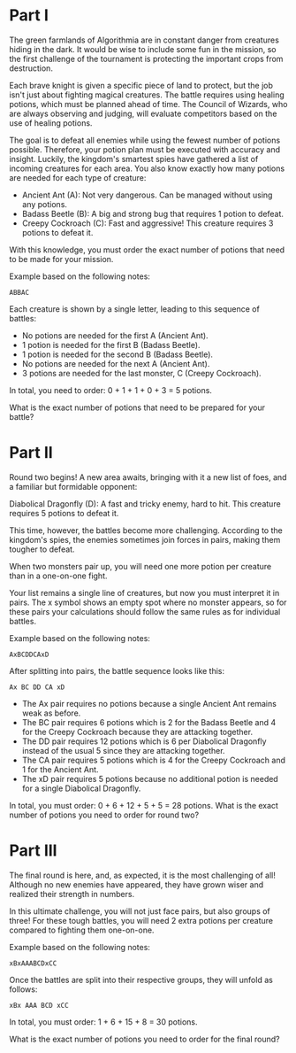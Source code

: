 # Part I
The green farmlands of Algorithmia are in constant danger from creatures hiding in the dark. It would be wise to include some fun in the mission, so the first challenge of the tournament is protecting the important crops from destruction.

Each brave knight is given a specific piece of land to protect, but the job isn't just about fighting magical creatures. The battle requires using healing potions, which must be planned ahead of time. The Council of Wizards, who are always observing and judging, will evaluate competitors based on the use of healing potions.

The goal is to defeat all enemies while using the fewest number of potions possible. Therefore, your potion plan must be executed with accuracy and insight. Luckily, the kingdom's smartest spies have gathered a list of incoming creatures for each area. You also know exactly how many potions are needed for each type of creature:

* Ancient Ant (A): Not very dangerous. Can be managed without using any potions.
* Badass Beetle (B): A big and strong bug that requires 1 potion to defeat.
* Creepy Cockroach (C): Fast and aggressive! This creature requires 3 potions to defeat it.

With this knowledge, you must order the exact number of potions that need to be made for your mission.

Example based on the following notes:

```
ABBAC
```

Each creature is shown by a single letter, leading to this sequence of battles:

* No potions are needed for the first A (Ancient Ant).
* 1 potion is needed for the first B (Badass Beetle).
* 1 potion is needed for the second B (Badass Beetle).
* No potions are needed for the next A (Ancient Ant).
* 3 potions are needed for the last monster, C (Creepy Cockroach).

In total, you need to order: 0 + 1 + 1 + 0 + 3 = 5 potions.

What is the exact number of potions that need to be prepared for your battle?

# Part II
Round two begins! A new area awaits, bringing with it a new list of foes, and a familiar but formidable opponent:

Diabolical Dragonfly (D): A fast and tricky enemy, hard to hit. This creature requires 5 potions to defeat it.

This time, however, the battles become more challenging. According to the kingdom's spies, the enemies sometimes join forces in pairs, making them tougher to defeat.

When two monsters pair up, you will need one more potion per creature than in a one-on-one fight.

Your list remains a single line of creatures, but now you must interpret it in pairs. The x symbol shows an empty spot where no monster appears, so for these pairs your calculations should follow the same rules as for individual battles.

Example based on the following notes:

```
AxBCDDCAxD
```

After splitting into pairs, the battle sequence looks like this:

```
Ax BC DD CA xD
```

* The Ax pair requires no potions because a single Ancient Ant remains weak as before.
* The BC pair requires 6 potions which is 2 for the Badass Beetle and 4 for the Creepy Cockroach because they are attacking together.
* The DD pair requires 12 potions which is 6 per Diabolical Dragonfly instead of the usual 5 since they are attacking together.
* The CA pair requires 5 potions which is 4 for the Creepy Cockroach and 1 for the Ancient Ant.
* The xD pair requires 5 potions because no additional potion is needed for a single Diabolical Dragonfly.

In total, you must order: 0 + 6 + 12 + 5 + 5 = 28 potions.
What is the exact number of potions you need to order for round two?

# Part III
The final round is here, and, as expected, it is the most challenging of all! Although no new enemies have appeared, they have grown wiser and realized their strength in numbers.

In this ultimate challenge, you will not just face pairs, but also groups of three! For these tough battles, you will need 2 extra potions per creature compared to fighting them one-on-one.

Example based on the following notes:

```
xBxAAABCDxCC
```

Once the battles are split into their respective groups, they will unfold as follows:

```
xBx AAA BCD xCC
```

In total, you must order: 1 + 6 + 15 + 8 = 30 potions.

What is the exact number of potions you need to order for the final round?